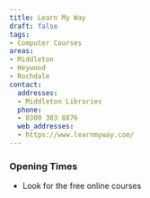 ```yaml
---
title: Learn My Way
draft: false
tags:
- Computer Courses
areas:
- Middleton
- Heywood
- Rochdale
contact:
  addresses:
  - Middleton Libraries
  phone:
  - 0300 303 8876
  web_addresses:
  - https://www.learnmyway.com/
---
```


### Opening Times
* Look for the free online courses

